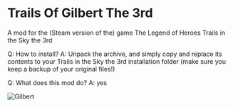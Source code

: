 # Trails Of Gilbert The 3rd
A mod for the (Steam version of the) game The Legend of Heroes Trails in the Sky the 3rd

Q: How to install?
A: Unpack the archive, and simply copy and replace its contents to your Trails in the Sky the 3rd installation folder (make sure you keep a backup of your original files!)

Q: What does this mod do?
A: yes

![Gilbert](https://static.wikia.nocookie.net/kiseki/images/7/7a/Gilbert_Stein_-_Portrait_1221_%28SC%29.png/revision/latest?cb=20200818091929)
